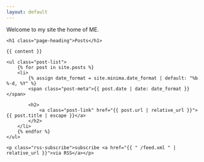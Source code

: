```yaml
--- 
layout: default 
---
```



<div class="home">
  Welcome to my site the home of ME. 



    <h1 class="page-heading">Posts</h1>

    {{ content }}
  
    <ul class="post-list">
        {% for post in site.posts %}
        <li>
            {% assign date_format = site.minima.date_format | default: "%b %-d, %Y" %}
            <span class="post-meta">{{ post.date | date: date_format }}</span>

            <h2>
                <a class="post-link" href="{{ post.url | relative_url }}">{{ post.title | escape }}</a>
            </h2>
        </li>
        {% endfor %}
    </ul>

    <p class="rss-subscribe">subscribe <a href="{{ " /feed.xml " | relative_url }}">via RSS</a></p>

</div>